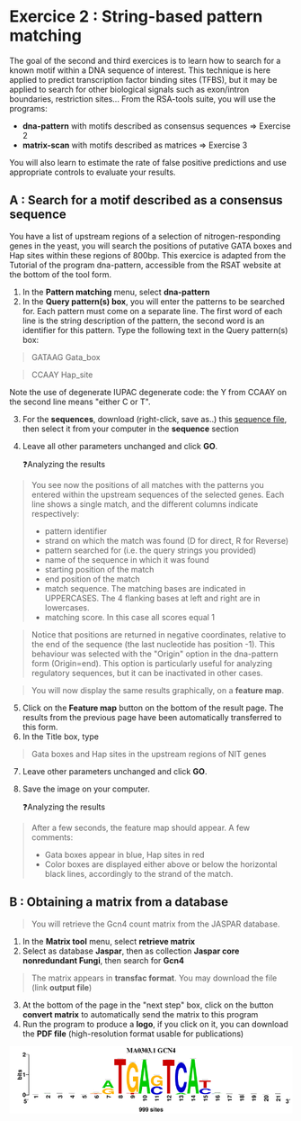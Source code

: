 # Exercice 2 : String-based pattern matching

The goal of the second and third exercices is to learn how to search for a known motif within a DNA sequence of interest.
This technique is here applied to predict transcription factor binding sites (TFBS), but it may be applied to search for other biological signals such as exon/intron boundaries, restriction sites... From the RSA-tools suite, you will use the programs:

- **dna-pattern** with motifs described as consensus sequences => Exercise 2
- **matrix-scan** with motifs described as matrices => Exercise 3

You will also learn to estimate the rate of false positive predictions and use appropriate controls to evaluate your results. 

## A : Search for a motif described as a consensus sequence

You have a list of upstream regions of a selection of nitrogen-responding genes in the yeast, you will search the positions of putative GATA boxes and Hap sites within these regions of 800bp.
This exercice is adapted from the Tutorial of the program dna-pattern, accessible from the RSAT website at the bottom of the tool form. 

1. In the **Pattern matching** menu, select **dna-pattern**
2. In the **Query pattern(s) box**, you will enter the patterns to be searched for. Each pattern must come on a separate line. The first word of each line is the string description of the pattern, the second word is an identifier for this pattern. Type the following text in the Query pattern(s) box:

>GATAAG	  Gata_box

>CCAAY	  Hap_site

Note the use of degenerate IUPAC degenerate code: the Y from CCAAY on the second line means "either C or T".

3. For the **sequences**, download (right-click, save as..) this [sequence file](/files/1_sequences_fasta.txt), then select it from your computer in the **sequence** section
4. Leave all other parameters unchanged and click **GO**.

    :question:Analyzing the results
>You see now the positions of all matches with the patterns you entered within the upstream sequences of the selected genes. Each line shows a single match, and the different columns indicate respectively:
>- pattern identifier
>- strand on which the match was found (D for direct, R for Reverse)
>- pattern searched for (i.e. the query strings you provided)
>- name of the sequence in which it was found
>- starting position of the match
>- end position of the match
>- match sequence. The matching bases are indicated in UPPERCASES. The 4 flanking bases at left and right are in lowercases.
>- matching score. In this case all scores equal 1

>Notice that positions are returned in negative coordinates, relative to the end of the sequence (the last nucleotide has position -1). This behaviour was selected with the "Origin" option in the dna-pattern form (Origin=end). This option is particularly useful for analyzing regulatory sequences, but it can be inactivated in other cases.    

> You will now display the same results graphically, on a **feature map**.

5.  Click on the **Feature map** button on the bottom of the result page. The results from the previous page have been automatically transferred to this form.
6. In the Title box, type

>Gata boxes and Hap sites in the upstream regions of NIT genes

7. Leave other parameters unchanged and click **GO**.
8. Save the image on your computer.

    :question:Analyzing the results
>After a few seconds, the feature map should appear. A few comments:
>- Gata boxes appear in blue, Hap sites in red
>- Color boxes are displayed either above or below the horizontal black lines, accordingly to the strand of the match.
    
## B : Obtaining a matrix from a database

>You will retrieve the Gcn4 count matrix from the JASPAR database. 
1. In the **Matrix tool** menu, select **retrieve matrix**
2. Select as database **Jaspar**, then as collection **Jaspar core nonredundant Fungi**, then search for **Gcn4**
>The matrix appears in **transfac format**. You may download the file (link **output file**)
3. At the bottom of the page in the "next step" box, click on the button **convert matrix** to automatically send the matrix to this program
4. Run the program to produce a **logo**, if you click on it, you can download the **PDF file** (high-resolution format usable for publications)

![plot](./hands-on/logoExercice1.png)


